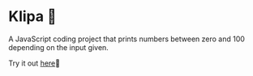 # Klipa :100:
A JavaScript coding project that prints numbers between zero and 100 depending on the input given.

Try it out [here](https://klipa.netlify.app/):rocket:
